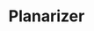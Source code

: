 ---
title: "Planarizer"
excerpt: "**Relevant skills: RTOS, C++, STM32-Nucleo**  
A group at Cal Poly tasked my senior project group with creating a testing system suitable for characterizing and evaluating a single robot leg, intended for use in a quadraped, constrained to planar motion. This project involves the design of such a fixture and the corresponding DAQ."
collection: projects
---